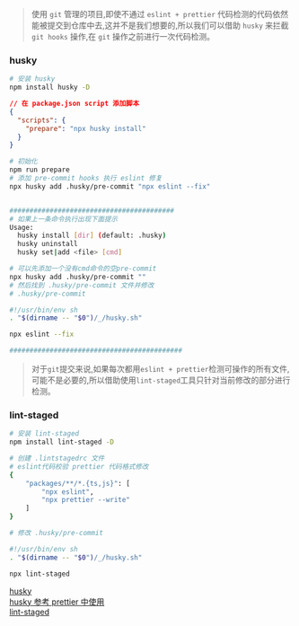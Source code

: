 <!--
 * @Author: Chengbotao
 * @Date: 2022-06-07 10:46:36
-->

> 使用 `git` 管理的项目,即使不通过 `eslint + prettier` 代码检测的代码依然能被提交到仓库中去,这并不是我们想要的,所以我们可以借助 `husky` 来拦截 `git hooks` 操作,在 `git` 操作之前进行一次代码检测。

### husky

```sh
# 安装 husky
npm install husky -D
```

```json
// 在 package.json script 添加脚本
{
  "scripts": {
    "prepare": "npx husky install"
  }
}
```

```sh
# 初始化
npm run prepare
# 添加 pre-commit hooks 执行 eslint 修复
npx husky add .husky/pre-commit "npx eslint --fix"


#########################################
# 如果上一条命令执行出现下面提示
Usage:
  husky install [dir] (default: .husky)
  husky uninstall
  husky set|add <file> [cmd]

# 可以先添加一个没有cmd命令的空pre-commit
npx husky add .husky/pre-commit ""
# 然后找到 .husky/pre-commit 文件并修改
# .husky/pre-commit

#!/usr/bin/env sh
. "$(dirname -- "$0")/_/husky.sh"

npx eslint --fix

###########################################
```

> 对于`git`提交来说,如果每次都用`eslint + prettier`检测可操作的所有文件,可能不是必要的,所以借助使用`lint-staged`工具只针对当前修改的部分进行检测。

### lint-staged

```sh
# 安装 lint-staged
npm install lint-staged -D

# 创建 .lintstagedrc 文件
# eslint代码校验 prettier 代码格式修改
{
    "packages/**/*.{ts,js}": [
        "npx eslint",
        "npx prettier --write"
    ]
}

# 修改 .husky/pre-commit

#!/usr/bin/env sh
. "$(dirname -- "$0")/_/husky.sh"

npx lint-staged
```

[husky](https://github.com/typicode/husky)  
[husky 参考 prettier 中使用](https://www.prettier.cn/docs//install.html#git-hooks)  
[lint-staged](https://github.com/okonet/lint-staged)
